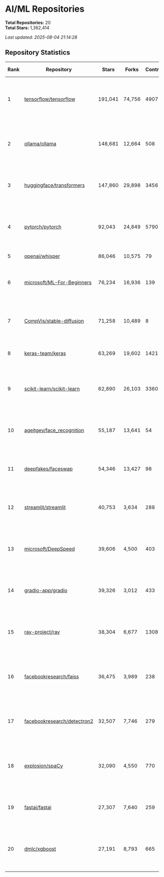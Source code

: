 # AI/ML Repositories

**Total Repositories:** 20  
**Total Stars:** 1,362,414

*Last updated: 2025-08-04 21:14:28*

## Repository Statistics

| Rank | Repository | Stars | Forks | Contributors | Open Issues | Open PRs | Last Active | Top Languages |
|------|------------|-------|-------|--------------|-------------|----------|-------------|---------------|
| 1 | [tensorflow/tensorflow](https://github.com/tensorflow/tensorflow) | 191,041 | 74,756 | 4907 | 1,517 | 641 | 2025-08-04 | C++ (55.9%), Python (25.6%), MLIR (6.2%), HTML ... |
| 2 | [ollama/ollama](https://github.com/ollama/ollama) | 148,681 | 12,664 | 508 | 2,002 | 329 | 2025-07-31 | Go (94.5%), C (2.2%), Shell (1.0%), TypeScript ... |
| 3 | [huggingface/transformers](https://github.com/huggingface/transformers) | 147,860 | 29,898 | 3456 | 1,924 | 851 | 2025-08-04 | Python (99.6%), Cuda (0.3%), Dockerfile (0.1%),... |
| 4 | [pytorch/pytorch](https://github.com/pytorch/pytorch) | 92,043 | 24,849 | 5790 | 16,673 | 1314 | 2025-08-04 | Python (58.3%), C++ (33.6%), Cuda (2.9%), C (1.... |
| 5 | [openai/whisper](https://github.com/openai/whisper) | 86,046 | 10,575 | 79 | 89 | 89 | 2025-06-26 | Python (100.0%) |
| 6 | [microsoft/ML-For-Beginners](https://github.com/microsoft/ML-For-Beginners) | 76,234 | 16,936 | 139 | 15 | 9 | 2025-07-18 | HTML (92.6%), Jupyter Notebook (7.3%), Python (... |
| 7 | [CompVis/stable-diffusion](https://github.com/CompVis/stable-diffusion) | 71,258 | 10,489 | 8 | 606 | 75 | 2024-06-18 | Jupyter Notebook (88.9%), Python (11.1%), Shell... |
| 8 | [keras-team/keras](https://github.com/keras-team/keras) | 63,269 | 19,602 | 1421 | 301 | 70 | 2025-08-04 | Python (100.0%), Shell (0.0%) |
| 9 | [scikit-learn/scikit-learn](https://github.com/scikit-learn/scikit-learn) | 62,890 | 26,103 | 3360 | 2,145 | 570 | 2025-08-04 | Python (92.6%), Cython (5.3%), C++ (1.1%), Shel... |
| 10 | [ageitgey/face_recognition](https://github.com/ageitgey/face_recognition) | 55,187 | 13,641 | 54 | 819 | 45 | 2024-08-21 | Python (79.2%), Dockerfile (15.7%), Makefile (5... |
| 11 | [deepfakes/faceswap](https://github.com/deepfakes/faceswap) | 54,346 | 13,427 | 98 | 39 | 6 | 2025-07-11 | Python (98.7%), Shell (0.9%), NSIS (0.5%) |
| 12 | [streamlit/streamlit](https://github.com/streamlit/streamlit) | 40,753 | 3,634 | 288 | 1,237 | 126 | 2025-08-04 | Python (58.8%), TypeScript (40.0%), JavaScript ... |
| 13 | [microsoft/DeepSpeed](https://github.com/microsoft/DeepSpeed) | 39,606 | 4,500 | 403 | 1,188 | 107 | 2025-08-04 | Python (71.4%), C++ (18.8%), Cuda (8.9%), Shell... |
| 14 | [gradio-app/gradio](https://github.com/gradio-app/gradio) | 39,326 | 3,012 | 433 | 444 | 8 | 2025-08-04 | Python (52.3%), Svelte (21.2%), TypeScript (20.... |
| 15 | [ray-project/ray](https://github.com/ray-project/ray) | 38,304 | 6,677 | 1308 | 2,980 | 295 | 2025-08-04 | Python (73.9%), C++ (19.0%), Java (2.7%), TypeS... |
| 16 | [facebookresearch/faiss](https://github.com/facebookresearch/faiss) | 36,475 | 3,989 | 238 | 286 | 55 | 2025-08-04 | C++ (58.7%), Python (19.5%), Cuda (17.8%), C (1... |
| 17 | [facebookresearch/detectron2](https://github.com/facebookresearch/detectron2) | 32,507 | 7,746 | 279 | 573 | 109 | 2025-07-07 | Python (94.0%), Cuda (3.2%), C++ (2.3%), Shell ... |
| 18 | [explosion/spaCy](https://github.com/explosion/spaCy) | 32,090 | 4,550 | 770 | 195 | 31 | 2025-05-28 | Python (54.1%), MDX (31.2%), Cython (10.5%), Ja... |
| 19 | [fastai/fastai](https://github.com/fastai/fastai) | 27,307 | 7,640 | 259 | 261 | 31 | 2025-06-05 | Jupyter Notebook (98.5%), Python (1.5%), CSS (0... |
| 20 | [dmlc/xgboost](https://github.com/dmlc/xgboost) | 27,191 | 8,793 | 665 | 470 | 57 | 2025-08-03 | C++ (43.6%), Python (21.2%), Cuda (17.2%), R (7... |